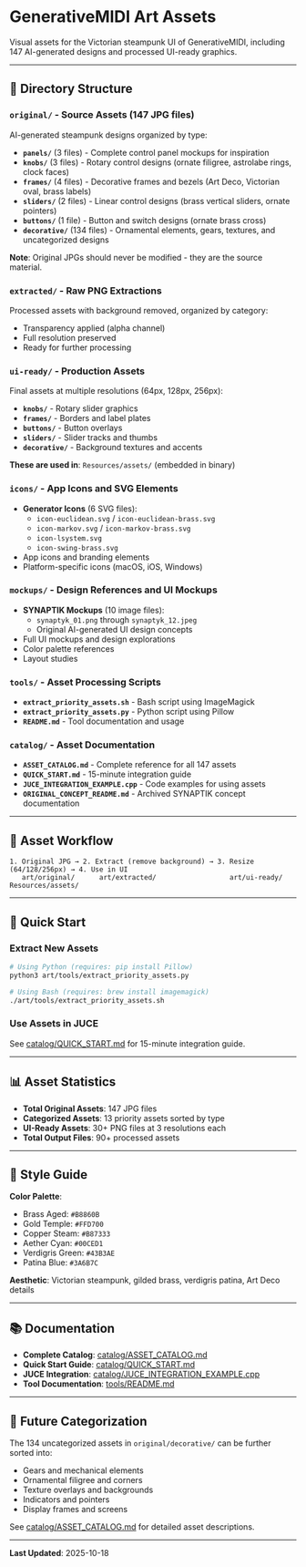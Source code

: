 # GenerativeMIDI Art Assets

Visual assets for the Victorian steampunk UI of GenerativeMIDI, including 147 AI-generated designs and processed UI-ready graphics.

---

## 📂 Directory Structure

### `original/` - Source Assets (147 JPG files)
AI-generated steampunk designs organized by type:

- **`panels/`** (3 files) - Complete control panel mockups for inspiration
- **`knobs/`** (3 files) - Rotary control designs (ornate filigree, astrolabe rings, clock faces)
- **`frames/`** (4 files) - Decorative frames and bezels (Art Deco, Victorian oval, brass labels)
- **`sliders/`** (2 files) - Linear control designs (brass vertical sliders, ornate pointers)
- **`buttons/`** (1 file) - Button and switch designs (ornate brass cross)
- **`decorative/`** (134 files) - Ornamental elements, gears, textures, and uncategorized designs

**Note**: Original JPGs should never be modified - they are the source material.

### `extracted/` - Raw PNG Extractions
Processed assets with background removed, organized by category:
- Transparency applied (alpha channel)
- Full resolution preserved
- Ready for further processing

### `ui-ready/` - Production Assets
Final assets at multiple resolutions (64px, 128px, 256px):
- **`knobs/`** - Rotary slider graphics
- **`frames/`** - Borders and label plates
- **`buttons/`** - Button overlays
- **`sliders/`** - Slider tracks and thumbs
- **`decorative/`** - Background textures and accents

**These are used in**: `Resources/assets/` (embedded in binary)

### `icons/` - App Icons and SVG Elements
- **Generator Icons** (6 SVG files):
  - `icon-euclidean.svg` / `icon-euclidean-brass.svg`
  - `icon-markov.svg` / `icon-markov-brass.svg`
  - `icon-lsystem.svg`
  - `icon-swing-brass.svg`
- App icons and branding elements
- Platform-specific icons (macOS, iOS, Windows)

### `mockups/` - Design References and UI Mockups
- **SYNAPTIK Mockups** (10 image files):
  - `synaptyk_01.png` through `synaptyk_12.jpeg`
  - Original AI-generated UI design concepts
- Full UI mockups and design explorations
- Color palette references
- Layout studies

### `tools/` - Asset Processing Scripts
- **`extract_priority_assets.sh`** - Bash script using ImageMagick
- **`extract_priority_assets.py`** - Python script using Pillow
- **`README.md`** - Tool documentation and usage

### `catalog/` - Asset Documentation
- **`ASSET_CATALOG.md`** - Complete reference for all 147 assets
- **`QUICK_START.md`** - 15-minute integration guide
- **`JUCE_INTEGRATION_EXAMPLE.cpp`** - Code examples for using assets
- **`ORIGINAL_CONCEPT_README.md`** - Archived SYNAPTIK concept documentation

---

## 🎨 Asset Workflow

```
1. Original JPG → 2. Extract (remove background) → 3. Resize (64/128/256px) → 4. Use in UI
   art/original/      art/extracted/                  art/ui-ready/              Resources/assets/
```

---

## 🚀 Quick Start

### Extract New Assets
```bash
# Using Python (requires: pip install Pillow)
python3 art/tools/extract_priority_assets.py

# Using Bash (requires: brew install imagemagick)
./art/tools/extract_priority_assets.sh
```

### Use Assets in JUCE
See [catalog/QUICK_START.md](catalog/QUICK_START.md) for 15-minute integration guide.

---

## 📊 Asset Statistics

- **Total Original Assets**: 147 JPG files
- **Categorized Assets**: 13 priority assets sorted by type
- **UI-Ready Assets**: 30+ PNG files at 3 resolutions each
- **Total Output Files**: 90+ processed assets

---

## 🎨 Style Guide

**Color Palette**:
- Brass Aged: `#B8860B`
- Gold Temple: `#FFD700`
- Copper Steam: `#B87333`
- Aether Cyan: `#00CED1`
- Verdigris Green: `#43B3AE`
- Patina Blue: `#3A6B7C`

**Aesthetic**: Victorian steampunk, gilded brass, verdigris patina, Art Deco details

---

## 📚 Documentation

- **Complete Catalog**: [catalog/ASSET_CATALOG.md](catalog/ASSET_CATALOG.md)
- **Quick Start Guide**: [catalog/QUICK_START.md](catalog/QUICK_START.md)
- **JUCE Integration**: [catalog/JUCE_INTEGRATION_EXAMPLE.cpp](catalog/JUCE_INTEGRATION_EXAMPLE.cpp)
- **Tool Documentation**: [tools/README.md](tools/README.md)

---

## 🔄 Future Categorization

The 134 uncategorized assets in `original/decorative/` can be further sorted into:
- Gears and mechanical elements
- Ornamental filigree and corners
- Texture overlays and backgrounds
- Indicators and pointers
- Display frames and screens

See [catalog/ASSET_CATALOG.md](catalog/ASSET_CATALOG.md) for detailed asset descriptions.

---

**Last Updated**: 2025-10-18
